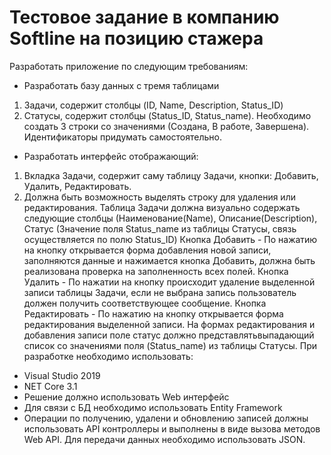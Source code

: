 # Тестовое задание в компанию Softline на позицию стажера

Разработать приложение по следующим требованиям:
- Разработать базу данных с тремя таблицами
1. Задачи, содержит столбцы (ID, Name, Description, Status_ID)
2. Статусы, содержит столбцы (Status_ID, Status_name). Необходимо создать 3 строки со
значениями (Создана, В работе, Завершена). Идентификаторы придумать самостоятельно.
- Разработать интерфейс отображающий:
1. Вкладка Задачи, содержит саму таблицу Задачи, кнопки: Добавить, Удалить, Редактировать.
2. Должна быть возможность выделять строку для удаления или
редактирования.
Таблица Задачи должна визуально содержать следующие столбцы (Наименование(Name),
Описание(Description), Статус (Значение поля Status_name из таблицы Статусы, связь
осуществляется по полю Status_ID)
Кнопка Добавить - По нажатию на кнопку открывается форма добавления новой записи,
заполняются данные и нажимается кнопка Добавить, должна быть реализована проверка на
заполненность всех полей.
Кнопка Удалить - По нажатии на кнопку происходит удаление выделенной записи таблицы Задачи,
если не выбрана запись пользователь должен получить соответствующее сообщение.
Кнопка Редактировать - По нажатию на кнопку открывается форма редактирования выделенной записи.
На формах редактирования и добавления записи поле статус должно
представлятьвыпадающий список со значениями поля (Status_name) из таблицы Статусы.
При разработке необходимо использовать:
- Visual Studio 2019
- NET Core 3.1
- Решение должно использовать Web интерфейс
- Для связи с БД необходимо использовать Entity Framework
- Операции по получению, удалени и обновлению записей должны использовать API
контроллеры и выполнены в виде вызова методов Web API. Для передачи данных
необходимо использовать JSON.

